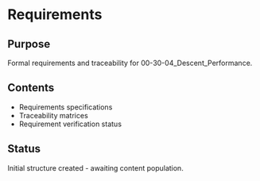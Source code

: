 # Requirements

## Purpose
Formal requirements and traceability for 00-30-04_Descent_Performance.

## Contents
- Requirements specifications
- Traceability matrices
- Requirement verification status

## Status
Initial structure created - awaiting content population.
